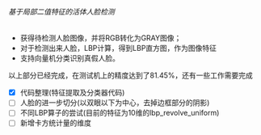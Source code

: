 
###### 基于局部二值特征的活体人脸检测
- 获得待检测人脸图像，并将RGB转化为GRAY图像；
- 对于检测出来人脸，LBP计算，得到LBP直方图，作为图像特征
- 支持向量机分类识别真假人脸。

以上部分已经完成，在测试机上的精度达到了81.45%，还有一些工作需要完成
- [x] 代码整理(特征提取及分类器代码)
- [ ] 人脸的进一步切分(以双眼以下为中心，去掉边框部分的阴影)
- [ ] 不同LBP算子的尝试(目前的特征为10维的lbp_revolve_uniform)
- [ ] 新增卡方统计量的维度
